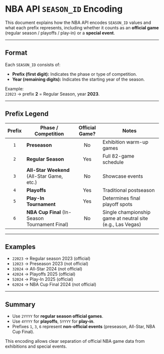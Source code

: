 # NBA API `SEASON_ID` Encoding

This document explains how the NBA API encodes `SEASON_ID` values and what each prefix represents, including whether it counts as an **official game** (regular season / playoffs / play-in) or a **special event**.

---

## Format

Each `SEASON_ID` consists of:

- **Prefix (first digit):** Indicates the phase or type of competition.  
- **Year (remaining digits):** Indicates the starting year of the season.

Example:  
`22023` → prefix **2** = Regular Season, year **2023**.

---

## Prefix Legend

| Prefix | Phase / Competition                     | Official Game? | Notes |
|:------:|-----------------------------------------|:--------------:|-------|
| `1`    | **Preseason**                           | No             | Exhibition warm-up games |
| `2`    | **Regular Season**                      | Yes            | Full 82-game schedule |
| `3`    | **All-Star Weekend** (All-Star Game, etc.) | No          | Showcase events |
| `4`    | **Playoffs**                            | Yes            | Traditional postseason |
| `5`    | **Play-In Tournament**                  | Yes            | Determines final playoff spots |
| `6`    | **NBA Cup Final** (In-Season Tournament Final) | No  | Single championship game at neutral site (e.g., Las Vegas) |

---

## Examples

- `22023` → Regular season 2023 (official)  
- `12023` → Preseason 2023 (not official)  
- `32024` → All-Star 2024 (not official)  
- `42024` → Playoffs 2025 (official)  
- `52024` → Play-In 2025 (official)  
- `62024` → NBA Cup Final 2024 (not official)  

---

## Summary

- Use `2YYYY` for **regular season official games**.  
- Use `4YYYY` for **playoffs**, `5YYYY` for **play-in**.  
- Prefixes `1`, `3`, `6` represent **non-official events** (preseason, All-Star, NBA Cup Final).  

This encoding allows clear separation of official NBA game data from exhibitions and special events.
